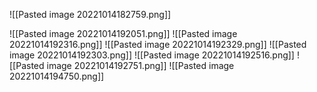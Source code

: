 ![[Pasted image 20221014182759.png]]

![[Pasted image 20221014192051.png]]
![[Pasted image 20221014192316.png]]
![[Pasted image 20221014192329.png]]
![[Pasted image 20221014192303.png]]
![[Pasted image 20221014192516.png]]
![[Pasted image 20221014192751.png]]
![[Pasted image 20221014194750.png]]